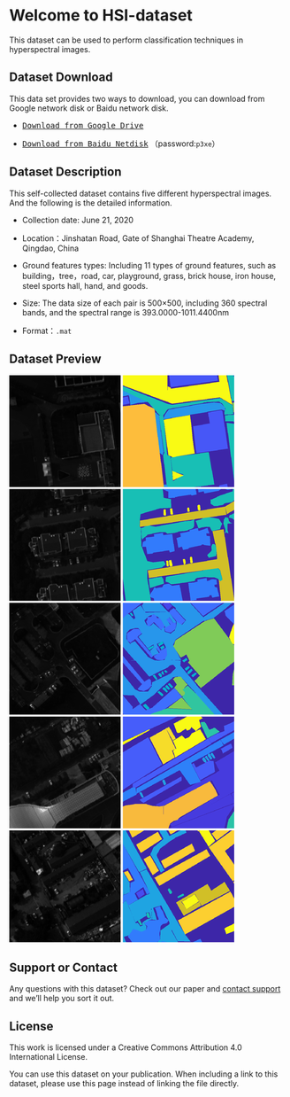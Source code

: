 # Welcome to HSI-dataset

This dataset can be used to perform classification techniques in hyperspectral images.

## Dataset Download

This data set provides two ways to download, you can download from Google network disk or Baidu network disk.

- [<kbd>Download from Google Drive</kbd>](https://drive.google.com/file/d/1h0itaEgT97Cn79PRw13V_mBOboH0c6YD/view?usp=sharing)

- [<kbd>Download from Baidu Netdisk</kbd>](https://pan.baidu.com/s/1igJl0pO_yVWlkV44ypW6nQ) （password:`p3xe`）

## Dataset Description

This self-collected dataset contains five different hyperspectral images. And the following is the detailed information.

- Collection date: June 21, 2020

- Location：Jinshatan Road, Gate of Shanghai Theatre Academy, Qingdao, China

- Ground features types: Including 11 types of ground features, such as building，tree，road, car, playground, grass, brick house, iron house, steel sports hall, hand, and goods.

- Size: The data size of each pair is 500×500, including 360 spectral bands, and the spectral range is 393.0000-1011.4400nm

- Format：`.mat`


## Dataset Preview

![SC](https://raw.githubusercontent.com/zyx980824/HSI-dataset/main/preview/SC.png)

## Support or Contact

Any questions with this dataset? Check out our paper and [contact support](https://github.com/zyx980824/HSI-dataset) and we’ll help you sort it out.

## License

This work is licensed under a Creative Commons Attribution 4.0 International License.

You can use this dataset on your publication. When including a link to this dataset, please use this page instead of linking the file directly.

